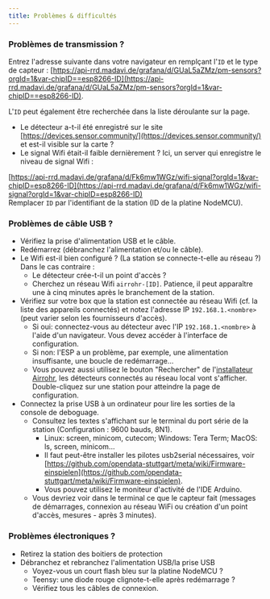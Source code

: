 ```yaml
---
title: Problèmes & difficultés
---
```


### Problèmes de transmission ?
Entrez l'adresse suivante dans votre navigateur en remplçant l'`ID` et le type de capteur :
[https://api-rrd.madavi.de/grafana/d/GUaL5aZMz/pm-sensors?orgId=1&var-chipID==esp8266-ID](https://api-rrd.madavi.de/grafana/d/GUaL5aZMz/pm-sensors?orgId=1&var-chipID==esp8266-ID).

L'`ID` peut également être recherchée dans la liste déroulante sur la page.

* Le détecteur a-t-il été enregistré sur le site [https://devices.sensor.community/](https://devices.sensor.community/) et est-il visible sur la carte ?
* Le signal Wifi était-il faible dernièrement ? 
Ici, un server qui enregistre le niveau de signal Wifi : 

[https://api-rrd.madavi.de/grafana/d/Fk6mw1WGz/wifi-signal?orgId=1&var-chipID=esp8266-ID](https://api-rrd.madavi.de/grafana/d/Fk6mw1WGz/wifi-signal?orgId=1&var-chipID=esp8266-ID)
<br>
Remplacer `ID` par l'identifiant de la station (ID de la platine NodeMCU).

### Problèmes de câble USB ?
* Vérifiez la prise d'alimentation USB et le câble.
* Redémarrez (débranchez l'alimentation et/ou le câble).
* Le Wifi est-il bien configuré ? (La station se connecte-t-elle au réseau ?) Dans le cas contraire :
    * Le détecteur crée-t-il un point d'accès ?
    * Cherchez un réseau Wifi `airrohr-[ID]`. Patience, il peut apparaître une à cinq minutes après le branchement de la station.
* Vérifiez sur votre box que la station est connectée au réseau Wifi (cf. la liste des appareils connectés) et notez l'adresse IP `192.168.1.<nombre>` (peut varier selon les fournisseurs d'accès).
    * Si oui: connectez-vous au détecteur avec l'IP `192.168.1.<nombre>` à l'aide d'un navigateur. Vous devez accéder à l'interface de configuration.
    * Si non: l'ESP a un problème, par exemple, une alimentation insuffisante, une boucle de redémarrage...
    * Vous pouvez aussi utilisez le bouton "Rechercher" de l'[installateur Airrohr](https://github.com/opendata-stuttgart/airrohr-firmware-flasher/), les détecteurs connectés au réseau local vont s'afficher. Double-cliquez sur une station pour atteindre la page de configuration.
* Connectez la prise USB à un ordinateur pour lire les sorties de la console de deboguage. 
    * Consultez les textes s'affichant sur le terminal du port série de la station (Configuration : 9600 bauds, 8N1).
        * Linux: screen, minicom, cutecom; Windows: Tera Term; MacOS: ls, screen, minicom...
        * Il faut peut-être installer les pilotes usb2serial nécessaires, voir [https://github.com/opendata-stuttgart/meta/wiki/Firmware-einspielen](https://github.com/opendata-stuttgart/meta/wiki/Firmware-einspielen).
        * Vous pouvez utilisez le moniteur d'activité de l'IDE Arduino.
    * Vous devriez voir dans le terminal ce que le capteur fait (messages de démarrages, connexion au réseau WiFi ou création d'un point d'accès, mesures - après 3 minutes).

### Problèmes électroniques ?
* Retirez la station des boitiers de protection
* Débranchez et rebranchez l'alimentation USB/la prise USB
    * Voyez-vous un court flash bleu sur la platine NodeMCU ?
    * Teensy: une diode rouge clignote-t-elle après redémarrage ?
    * Vérifiez tous les câbles de connexion.
